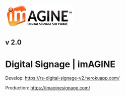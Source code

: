 ![imagine signage](./logo.png) 

## v 2.0


# Digital Signage | imAGINE

Develop:
https://rs-digital-signage-v2.herokuapp.com/

Production:
https://imaginesignage.com/
